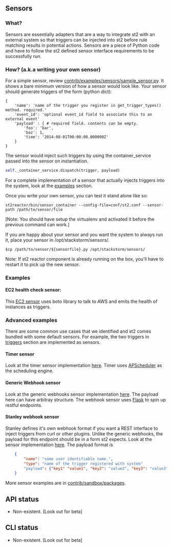 ## Sensors

### What?

Sensors are essentially adapters that are a way to integrate st2 with an external system so that triggers can be injected into st2 before rule matching results in potential actions. Sensors are a piece of Python code and have to follow the st2 defined sensor interface requirements to be
successfully run.

### How? (a.k.a writing your own sensor)

For a simple sensor, review [contrib/examples/sensors/sample_sensor.py](../contrib/examples/sensors/sample_sensor.py). It shows a bare minimum version of how a sensor would look like. Your sensor should generate triggers of the form (python dict):
```
{
    'name': 'name of the trigger you register in get_trigger_types() method. required.'
    'event_id': 'optional event_id field to associate this to an external event'
    'payload' : { # required field. contents can be empty.
        'foo': 'bar',
        'baz': 1,
        'time': '2014-08-01T00:00:00.000000Z'
    }
}
```
The sensor would inject such triggers by using the container_service passed into the sensor on instantiation.
```python
self._container_service.dispatch(trigger, payload)
```
For a complete implementation of a sensor that actually injects triggers into the system, look at the [examples](#Examples) section.

Once you write your own sensor, you can test it stand alone like so:
```
st2reactor/bin/sensor_container --config-file=conf/st2.conf --sensor-path /path/to/sensor/file
```
[Note: You should have setup the virtualenv and activated it before the previous command can work.]

If you are happy about your sensor and you want the system to always run it, place your sensor in
/opt/stackstorm/sensors/.
```
$cp /path/to/sensor/${sensorfile}.py /opt/stackstorm/sensors/
```
Note: If st2 reactor component is already running on the box, you'll have to restart it to pick up the new sensor.

### Examples

#### EC2 health check sensor:
This [EC2 sensor](../contrib/sandbox/packages/aws/sensors/ec2sensor.py) uses
boto library to talk to AWS and emits the health of instances as triggers. 

### Advanced examples

There are some common use cases that we identified and st2 comes bundled with some default sensors. For example, the two triggers in [triggers](triggers.md) section are implemented as sensors.

#### Timer sensor

Look at the timer sensor implementation [here](../st2reactor/st2reactor/contrib/sensors/st2_timer_sensor.py). Timer uses [APScheduler](http://apscheduler.readthedocs.org/en/3.0/) as the scheduling engine.

#### Generic Webhook sensor 

Look at the generic webhooks sensor implementation [here](../st2reactor/st2reactor/contrib/sensors/st2_generic_webhook_sensor.py). The payload here can have arbitray structure. The webhook sensor uses [Flask](http://flask.pocoo.org/) to spin up restful endpoints.

#### Stanley webhook sensor

Stanley defines it's own webhook format if you want a REST interface to inject triggers from curl or other plugins. Unlike the generic webhooks, the payload for this endpoint should be in a form st2 expects. Look at the sensor implementation [here](..//st2reactor/st2reactor/contrib/sensors/st2_webhook_sensor.py). The payload format is
```json
    {
        "name": "some user identifiable name.",
        "type": "name of the trigger registered with system"
        "payload": {"key1" "value1", "key2": "value2", "key3": "value3"}       
    }
```

More sensor examples are in [contrib/sandbox/packages](../contrib/sandbox/packages/).

## API status

* Non-existent. [Look out for beta]

## CLI status
* Non-existent. [Look out for beta]
